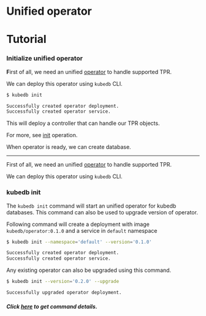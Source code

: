 # Unified operator

# Tutorial

### Initialize unified operator

**F**irst of all, we need an unified [operator](https://github.com/k8sdb/operator) to handle supported TPR.

We can deploy this operator using `kubedb` CLI.

```bash
$ kubedb init

Successfully created operator deployment.
Successfully created operator service.
```

This will deploy a controller that can handle our TPR objects.

For more, see [init](operation/init.md) operation.

When operator is ready, we can create database.



-----------------



First of all, we need an unified [operator](https://github.com/k8sdb/operator) to handle supported TPR.

We can deploy this operator using `kubedb` CLI.

### kubedb init

The `kubedb init` command will start an unified operator for kubedb databases. This command can also be used to upgrade version of operator.

Following command will create a deployment with image `kubedb/operator:0.1.0` and a service in `default` namespace

```bash
$ kubedb init --namespace='default' --version='0.1.0'

Successfully created operator deployment.
Successfully created operator service.
```

Any existing operator can also be upgraded using this command.

```bash
$ kubedb init --version='0.2.0' --upgrade

Successfully upgraded operator deployment.
```

##### Click [here](../reference/init.md) to get command details.